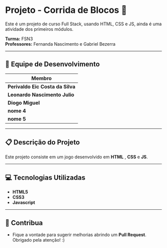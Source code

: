 # Projeto - Corrida de Blocos 🚀

Este é um projeto de curso Full Stack, usando HTML, CSS e JS, ainda é uma atividade dos primeiros módulos.

**Turma:** FSN3  
**Professores:** Fernanda Nascimento e Gabriel Bezerra  

---

## 👥 **Equipe de Desenvolvimento**

| **Membro**                           |
|--------------------------------------|
| **Perivaldo Eic Costa da Silva**     | 
| **Leonardo Nascimento Julio**                           | 
| **Diogo Miguel**                     | 
| **nome 4**                           | 
| **nome 5**                           | 

---

## 📋 **Descrição do Projeto**
Este projeto consiste em um jogo desenvolvido em **HTML** , **CSS** e **JS**.

---

## 💻 **Tecnologias Utilizadas**
- **HTML5**  
- **CSS3**  
- **Javascript**

---

## 🤝 **Contribua**
- Fique a vontade para sugerir melhorias abrindo um **Pull Request**. Obrigado pela atenção! :)
